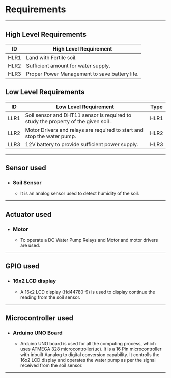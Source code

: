 # Requirements
---

##  High Level Requirements

| ID | High Level Requirement |
|----|------------------------|
| HLR1 | Land with Fertile soil. |
| HLR2 | Sufficient amount for water supply. | 
| HLR3 | Proper Power Management to save battery life. |

## Low Level Requirements

| ID | Low Level Requirement | Type |
|----|-----------------------|------|
| LLR1 | Soil sensor and DHT11 sensor is required to study the property of the given soil .| HLR1 |
| LLR2 | Motor Drivers and relays are required to start and stop the water pump. | HLR2 |
| LLR3 | 12V battery to provide sufficient power supply. | HLR3 |

---

## Sensor used

* ### Soil Sensor
  * It is an analog sensor used to detect humidity of the soil.
  
---

## Actuator used

* ### Motor
  * To operate a DC Water Pump Relays and Motor and motor drivers are used.
 
---
## GPIO used

* ### 16x2 LCD display
  * A 16x2 LCD display (Hd44780-9) is used to display continue the reading from the soil sensor.

---
## Microcontroller used

* ### Arduino UNO Board
  * Arduino UNO board is used for all the computing process, which uses ATMEGA 328 microcontroller(uc). It is a 16 Pin microcontroller with inbuilt Aanalog to digital conversion capability. It controlls the 16x2 LCD display and operates the water pump as per the signal received from the soil sensor.

---

